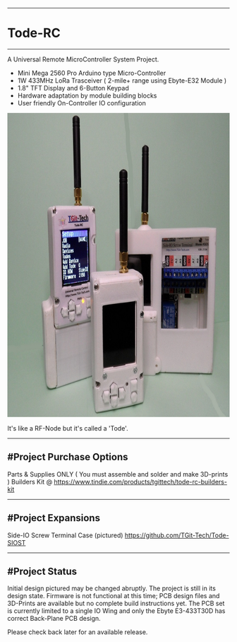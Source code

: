 -----------------------------------------------------------------------------------
# Tode-RC
-----------------------------------------------------------------------------------
A Universal Remote MicroController System Project.

- Mini Mega 2560 Pro Arduino type Micro-Controller
- 1W 433MHz LoRa Trasceiver ( 2-mile+ range using Ebyte-E32 Module )
- 1.8" TFT Display and 6-Button Keypad
- Hardware adaptation by module building blocks
- User friendly On-Controller IO configuration

<img src="./pics/Final.JPG" height="688" width="580">

It's like a RF-Node but it's called a 'Tode'.

-----------------------------------------------------------------------------------
#Project Purchase Options
-----------------------------------------------------------------------------------
Parts & Supplies ONLY ( You must assemble and solder and make 3D-prints )
Builders Kit @ https://www.tindie.com/products/tgittech/tode-rc-builders-kit


-----------------------------------------------------------------------------------
#Project Expansions
-----------------------------------------------------------------------------------
Side-IO Screw Terminal Case (pictured) https://github.com/TGit-Tech/Tode-SIOST

-----------------------------------------------------------------------------------
#Project Status
-----------------------------------------------------------------------------------
Initial design pictured may be changed abruptly.  The project is still in its
design state.  Firmware is not functional at this time;  PCB design files and
3D-Prints are available but no complete build instructions yet.  The PCB set is 
currently limited to a single IO Wing and only the Ebyte E3-433T30D has correct 
Back-Plane PCB design.

Please check back later for an available release.